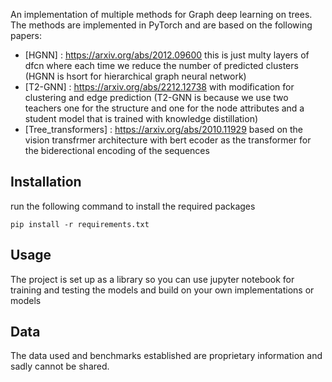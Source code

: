 An implementation of multiple methods for Graph deep learning on trees. The methods are implemented in PyTorch and are based on the following papers:

- [HGNN] : https://arxiv.org/abs/2012.09600 this is just multy layers of dfcn where each time we reduce the number of predicted clusters (HGNN is hsort for hierarchical graph neural network) 
- [T2-GNN] : https://arxiv.org/abs/2212.12738 with modification for clustering and edge prediction (T2-GNN is because we use two teachers one for the structure and one for the node attributes and a student model that is trained with knowledge distillation)
- [Tree_transformers] : https://arxiv.org/abs/2010.11929 based on the vision transfrmer architecture with bert ecoder as the transformer for the biderectional encoding of the sequences


## Installation 

run the following command to install the required packages

```pip install -r requirements.txt```

## Usage

The project is set up as a library so you can use jupyter notebook for training and testing the models and build on your own implementations or models 


## Data 

The data used and benchmarks established are proprietary information and sadly cannot be shared.
